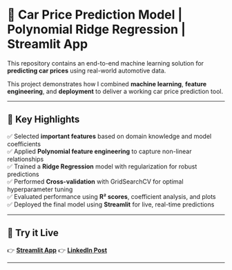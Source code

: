 # 🚗 Car Price Prediction Model | Polynomial Ridge Regression | Streamlit App

This repository contains an end-to-end machine learning solution for **predicting car prices** using real-world automotive data.

This project demonstrates how I combined **machine learning**, **feature engineering**, and **deployment** to deliver a working car price prediction tool.

---

## 📌 Key Highlights

✅ Selected **important features** based on domain knowledge and model coefficients  
✅ Applied **Polynomial feature engineering** to capture non-linear relationships  
✅ Trained a **Ridge Regression** model with regularization for robust predictions  
✅ Performed **Cross-validation** with GridSearchCV for optimal hyperparameter tuning  
✅ Evaluated performance using **R² scores**, coefficient analysis, and plots  
✅ Deployed the final model using **Streamlit** for live, real-time predictions

---

## 🚀 **Try it Live**

👉 [**Streamlit App**](https://car-price-predictor-uvo2usfeb9j5we9pv2jrl2.streamlit.app/)
👉 [**LinkedIn Post**](OPTIONAL-LINK-HERE)

---



